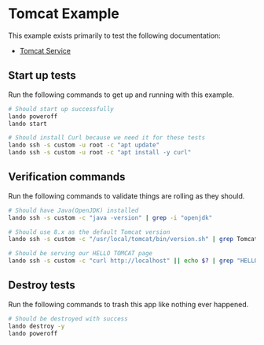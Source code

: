 Tomcat Example
==============

This example exists primarily to test the following documentation:

* [Tomcat Service](https://docs.devwithlando.io/tutorials/tomcat.html)

Start up tests
--------------

Run the following commands to get up and running with this example.

```bash
# Should start up successfully
lando poweroff
lando start

# Should install Curl because we need it for these tests
lando ssh -s custom -u root -c "apt update"
lando ssh -s custom -u root -c "apt install -y curl"
```

Verification commands
---------------------

Run the following commands to validate things are rolling as they should.

```bash
# Should have Java(OpenJDK) installed
lando ssh -s custom -c "java -version" | grep -i "openjdk"

# Should use 8.x as the default Tomcat version
lando ssh -s custom -c "/usr/local/tomcat/bin/version.sh" | grep Tomcat\/8.

# Should be serving our HELLO TOMCAT page
lando ssh -s custom -c "curl http://localhost" || echo $? | grep "HELLO TOMCAT"
```

Destroy tests
-------------

Run the following commands to trash this app like nothing ever happened.

```bash
# Should be destroyed with success
lando destroy -y
lando poweroff
```
